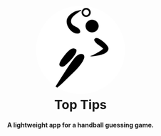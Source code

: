<h1 align="center">
  <br>
  <a href="http://app.kalmbach.dev"><img src="./public/assets/icon/icon.png" alt="Top Tips" width="200" style="border-radius:50%"></a>
  <br>
  Top Tips
  <br>
</h1>

<h4 align="center">A lightweight app for a handball guessing game.</h4>


